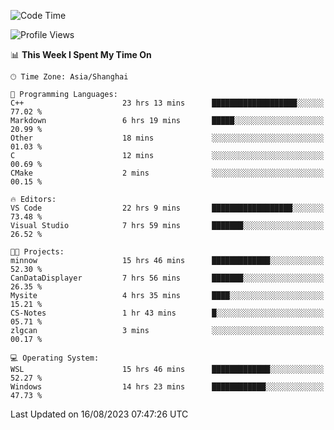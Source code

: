 <!--START_SECTION:waka-->
![Code Time](http://img.shields.io/badge/Code%20Time-1%2C167%20hrs%205%20mins-blue)

![Profile Views](http://img.shields.io/badge/Profile%20Views-1-blue)

📊 **This Week I Spent My Time On** 

```text
🕑︎ Time Zone: Asia/Shanghai

💬 Programming Languages: 
C++                      23 hrs 13 mins      ███████████████████░░░░░░   77.02 % 
Markdown                 6 hrs 19 mins       █████░░░░░░░░░░░░░░░░░░░░   20.99 % 
Other                    18 mins             ░░░░░░░░░░░░░░░░░░░░░░░░░   01.03 % 
C                        12 mins             ░░░░░░░░░░░░░░░░░░░░░░░░░   00.69 % 
CMake                    2 mins              ░░░░░░░░░░░░░░░░░░░░░░░░░   00.15 % 

🔥 Editors: 
VS Code                  22 hrs 9 mins       ██████████████████░░░░░░░   73.48 % 
Visual Studio            7 hrs 59 mins       ███████░░░░░░░░░░░░░░░░░░   26.52 % 

🐱‍💻 Projects: 
minnow                   15 hrs 46 mins      █████████████░░░░░░░░░░░░   52.30 % 
CanDataDisplayer         7 hrs 56 mins       ███████░░░░░░░░░░░░░░░░░░   26.35 % 
Mysite                   4 hrs 35 mins       ████░░░░░░░░░░░░░░░░░░░░░   15.21 % 
CS-Notes                 1 hr 43 mins        █░░░░░░░░░░░░░░░░░░░░░░░░   05.71 % 
zlgcan                   3 mins              ░░░░░░░░░░░░░░░░░░░░░░░░░   00.17 % 

💻 Operating System: 
WSL                      15 hrs 46 mins      █████████████░░░░░░░░░░░░   52.27 % 
Windows                  14 hrs 23 mins      ████████████░░░░░░░░░░░░░   47.73 % 
```


 Last Updated on 16/08/2023 07:47:26 UTC
<!--END_SECTION:waka-->